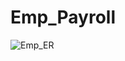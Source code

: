 # Emp_Payroll
![Emp_ER](https://user-images.githubusercontent.com/104050164/185116376-4fdb0c38-7b4f-4ad8-902e-6309810e200c.jpg)
